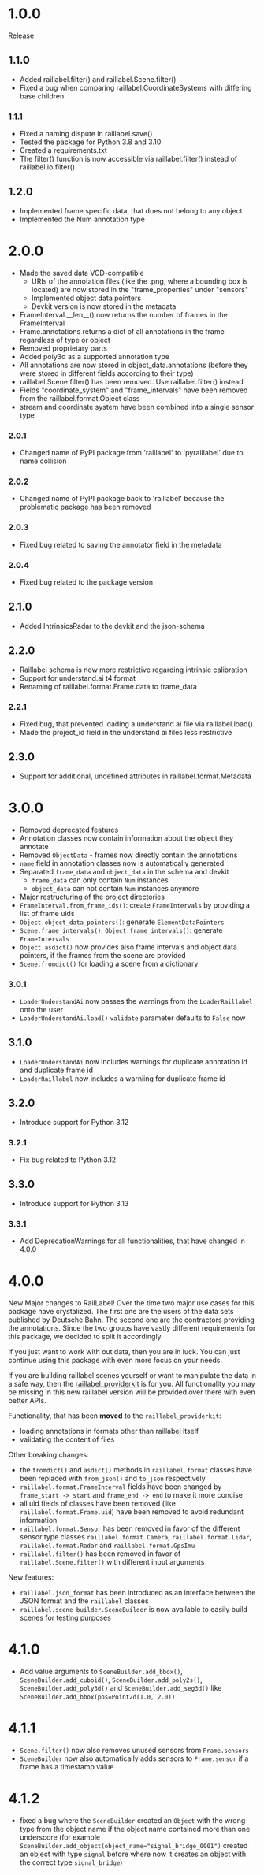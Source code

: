 <!--
 ~ Copyright DB InfraGO AG and contributors
 ~ SPDX-License-Identifier: Apache-2.0
 -->

# 1.0.0
Release

## 1.1.0
- Added raillabel.filter() and raillabel.Scene.filter()
- Fixed a bug when comparing raillabel.CoordinateSystems with differing base children

### 1.1.1
- Fixed a naming dispute in raillabel.save()
- Tested the package for Python 3.8 and 3.10
- Created a requirements.txt
- The filter() function is now accessible via raillabel.filter() instead of raillabel.io.filter()

## 1.2.0
- Implemented frame specific data, that does not belong to any object
- Implemented the Num annotation type

# 2.0.0
- Made the saved data VCD-compatible
  - URIs of the annotation files (like the .png, where a bounding box is located) are now stored in the "frame_properties" under "sensors"
  - Implemented object data pointers
  - Devkit version is now stored in the metadata
- FrameInterval.\_\_len\_\_() now returns the number of frames in the FrameInterval
- Frame.annotations returns a dict of all annotations in the frame regardless of type or object
- Removed proprietary parts
- Added poly3d as a supported annotation type
- All annotations are now stored in object_data.annotations (before they were stored in different fields according to their type)
- raillabel.Scene.filter() has been removed. Use raillabel.filter() instead
- Fields "coordinate_system" and "frame_intervals" have been removed from the raillabel.format.Object class
- stream and coordinate system have been combined into a single sensor type

### 2.0.1
- Changed name of PyPI package from 'raillabel' to 'pyraillabel' due to name collision

### 2.0.2
- Changed name of PyPI package back to 'raillabel' because the problematic package has been removed

### 2.0.3
- Fixed bug related to saving the annotator field in the metadata

### 2.0.4
- Fixed bug related to the package version

## 2.1.0
- Added IntrinsicsRadar to the devkit and the json-schema

## 2.2.0
- Raillabel schema is now more restrictive regarding intrinsic calibration
- Support for understand.ai t4 format
- Renaming of raillabel.format.Frame.data to frame_data

### 2.2.1
- Fixed bug, that prevented loading a understand ai file via raillabel.load()
- Made the project_id field in the understand ai files less restrictive

## 2.3.0
- Support for additional, undefined attributes in raillabel.format.Metadata

# 3.0.0
- Removed deprecated features
- Annotation classes now contain information about the object they annotate
- Removed ```ObjectData``` - frames now directly contain the annotations
- ```name``` field in annotation classes now is automatically generated
- Separated ```frame_data``` and ```object_data``` in the schema and devkit
  - ```frame_data``` can only contain ```Num``` instances
  - ```object_data``` can not contain ```Num``` instances anymore
- Major restructuring of the project directories
- ```FrameInterval.from_frame_ids()```: create ```FrameIntervals``` by providing a list of frame uids
- ```Object.object_data_pointers()```: generate ```ElementDataPointers```
- ```Scene.frame_intervals()```, ```Object.frame_intervals()```: generate ```FrameIntervals```
- ```Object.asdict()``` now provides also frame intervals and object data pointers, if the frames from the scene are provided
- ```Scene.fromdict()``` for loading a scene from a dictionary

### 3.0.1
- ```LoaderUnderstandAi``` now passes the warnings from the ```LoaderRaillabel``` onto the user
- ```LoaderUnderstandAi.load()``` ```validate``` parameter defaults to ```False``` now

## 3.1.0
- ```LoaderUnderstandAi``` now includes warnings for duplicate annotation id and duplicate frame id
- ```LoaderRaillabel``` now includes a warniing for duplicate frame id

## 3.2.0
- Introduce support for Python 3.12

### 3.2.1
- Fix bug related to Python 3.12

## 3.3.0
- Introduce support for Python 3.13

### 3.3.1
- Add DeprecationWarnings for all functionalities, that have changed in 4.0.0

# 4.0.0
New Major changes to RailLabel! Over the time two major use cases for this package have crystalized. The first one are the users of the data sets published by Deutsche Bahn. The second one are the contractors providing the annotations. Since the two groups have vastly different requirements for this package, we decided to split it accordingly.

If you just want to work with out data, then you are in luck. You can just continue using this package with even more focus on your needs.

If you are building raillabel scenes yourself or want to manipulate the data in a safe way, then the [raillabel_providerkit](https://github.com/DSD-DBS/raillabel-providerkit) is for you. All functionality you may be missing in this new raillabel version will be provided over there with even better APIs.

Functionality, that has been **moved** to the `raillabel_providerkit`:
- loading annotations in formats other than raillabel itself
- validating the content of files

Other breaking changes:
- the `fromdict()` and `asdict()` methods in `raillabel.format` classes have been replaced with `from_json()` and `to_json` respectively
- `raillabel.format.FrameInterval` fields have been changed by `frame_start -> start` and `frame_end -> end` to make it more concise
- all uid fields of classes have been removed (like `raillabel.format.Frame.uid`) have been removed to avoid redundant information
- `raillabel.format.Sensor` has been removed in favor of the different sensor type classes `raillabel.format.Camera`, `raillabel.format.Lidar`, `raillabel.format.Radar` and `raillabel.format.GpsImu`
- `raillabel.filter()` has been removed in favor of `raillabel.Scene.filter()` with different input arguments

New features:
- `raillabel.json_format` has been introduced as an interface between the JSON format and the `raillabel` classes
- `raillabel.scene_builder.SceneBuilder` is now available to easily build scenes for testing purposes

# 4.1.0
- Add value arguments to `SceneBuilder.add_bbox()`, `SceneBuilder.add_cuboid()`, `SceneBuilder.add_poly2s()`, `SceneBuilder.add_poly3d()` and `SceneBuilder.add_seg3d()` like `SceneBuilder.add_bbox(pos=Point2d(1.0, 2.0))`

# 4.1.1
- `Scene.filter()` now also removes unused sensors from `Frame.sensors`
- `SceneBuilder` now also automatically adds sensors to `Frame.sensor` if a frame has a timestamp value

# 4.1.2
- fixed a bug where the `SceneBuilder` created an `Object` with the wrong type from the object name if the object name contained more than one underscore (for example `SceneBuilder.add_object(object_name="signal_bridge_0001")` created an object with type `signal` before where now it creates an object with the correct type `signal_bridge`)
